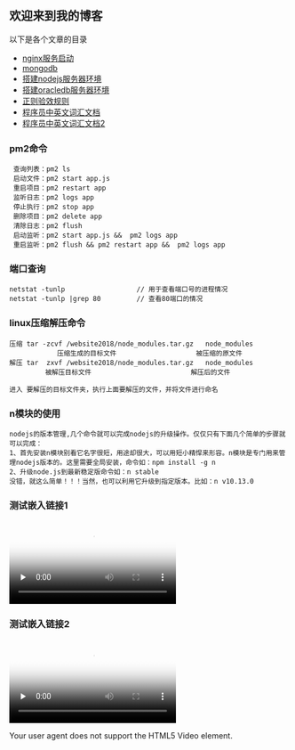 ## 欢迎来到我的博客

以下是各个文章的目录

- [nginx服务启动](nginx/nginx服务.md)
- [mongodb](mongodb/mongodb相关.md)
- [搭建nodejs服务器环境](nodejs/搭建nodejs服务器环境.md)
- [搭建oracledb服务器环境](oracledb/搭建oracledb服务器环境.md)
- [正则验效规则](regular/正则验效规则.md)
- [程序员中英文词汇文档](Dictionary/程序员中英文词汇文档.md)
- [程序员中英文词汇文档2](Dictionary/程序员中英文词汇文档2.md)




### pm2命令
     查询列表：pm2 ls                           
     启动文件：pm2 start app.js             
     重启项目：pm2 restart app              
     监听日志：pm2 logs app                 
     停止执行：pm2 stop app                 
     删除项目：pm2 delete app               
     清除日志：pm2 flush                        
     启动监听：pm2 start app.js &&  pm2 logs app
     重启监听：pm2 flush && pm2 restart app &&  pm2 logs app


### 端口查询
    netstat -tunlp                  // 用于查看端口号的进程情况
    netstat -tunlp |grep 80         // 查看80端口的情况

### linux压缩解压命令

    压缩 tar -zcvf /website2018/node_modules.tar.gz   node_modules
                压缩生成的目标文件                    被压缩的原文件
    解压 tar  zxvf /website2018/node_modules.tar.gz   node_modules
             被解压目标文件                         解压后的文件

    进入 要解压的目标文件夹，执行上面要解压的文件，并将文件进行命名

### n模块的使用
    nodejs的版本管理,几个命令就可以完成nodejs的升级操作。仅仅只有下面几个简单的步骤就可以完成：
    1、首先安装n模块别看它名字很短，用途却很大，可以用短小精悍来形容。n模块是专门用来管理nodejs版本的。这里需要全局安装，命令如：npm install -g n
    2、升级node.js到最新稳定版命令如：n stable
    没错，就这么简单！！！当然，也可以利用它升级到指定版本。比如：n v10.13.0




### 测试嵌入链接1


<video id="video" controls="" preload="none" poster="http://media.w3.org/2010/05/sintel/poster.png">
<source id="mp4" src="http://media.w3.org/2010/05/s...; type="video/mp4">
<source id="webm" src="http://media.w3.org/2010/05/s...; type="video/webm">
<source id="ogv" src="http://media.w3.org/2010/05/s...; type="video/ogg">
<p>Your user agent does not support the HTML5 Video element.</p>
</video>


### 测试嵌入链接2
   <video controls="" preload="none" poster="http://media.w3.org/2010/05/sintel/poster.png"><source src="http://media.w3.org/2010/05/sintel/trailer.mp4" type="video/mp4"><source src="http://media.w3.org/2010/05/sintel/trailer.webm" type="video/webm"><source src="http://media.w3.org/2010/05/sintel/trailer.ogv" type="video/ogg"><p>Your user agent does not support the HTML5 Video element.</p></video>

